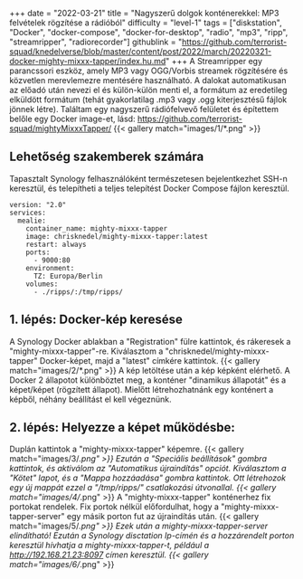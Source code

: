 +++
date = "2022-03-21"
title = "Nagyszerű dolgok konténerekkel: MP3 felvételek rögzítése a rádióból"
difficulty = "level-1"
tags = ["diskstation", "Docker", "docker-compose", "docker-for-desktop", "radio", "mp3", "ripp", "streamripper", "radiorecorder"]
githublink = "https://github.com/terrorist-squad/knedelverse/blob/master/content/post/2022/march/20220321-docker-mighty-mixxx-tapper/index.hu.md"
+++
A Streamripper egy parancssori eszköz, amely MP3 vagy OGG/Vorbis streamek rögzítésére és közvetlen merevlemezre mentésére használható. A dalokat automatikusan az előadó után nevezi el és külön-külön menti el, a formátum az eredetileg elküldött formátum (tehát gyakorlatilag .mp3 vagy .ogg kiterjesztésű fájlok jönnek létre). Találtam egy nagyszerű rádiófelvevő felületet és építettem belőle egy Docker image-et, lásd: https://github.com/terrorist-squad/mightyMixxxTapper/
{{< gallery match="images/1/*.png" >}}

## Lehetőség szakemberek számára
Tapasztalt Synology felhasználóként természetesen bejelentkezhet SSH-n keresztül, és telepítheti a teljes telepítést Docker Compose fájlon keresztül.
```
version: "2.0"
services:
  mealie:
    container_name: mighty-mixxx-tapper
    image: chrisknedel/mighty-mixxx-tapper:latest
    restart: always
    ports:
      - 9000:80
    environment:
      TZ: Europa/Berlin
    volumes:
      - ./ripps/:/tmp/ripps/

```

## 1. lépés: Docker-kép keresése
A Synology Docker ablakban a "Registration" fülre kattintok, és rákeresek a "mighty-mixxx-tapper"-re. Kiválasztom a "chrisknedel/mighty-mixxx-tapper" Docker-képet, majd a "latest" címkére kattintok.
{{< gallery match="images/2/*.png" >}}
A kép letöltése után a kép képként elérhető. A Docker 2 állapotot különböztet meg, a konténer "dinamikus állapotát" és a képet/képet (rögzített állapot). Mielőtt létrehozhatnánk egy konténert a képből, néhány beállítást el kell végeznünk.
## 2. lépés: Helyezze a képet működésbe:
Duplán kattintok a "mighty-mixxx-tapper" képemre.
{{< gallery match="images/3/*.png" >}}
Ezután a "Speciális beállítások" gombra kattintok, és aktiválom az "Automatikus újraindítás" opciót. Kiválasztom a "Kötet" lapot, és a "Mappa hozzáadása" gombra kattintok. Ott létrehozok egy új mappát ezzel a "/tmp/ripps/" csatlakozási útvonallal.
{{< gallery match="images/4/*.png" >}}
A "mighty-mixxx-tapper" konténerhez fix portokat rendelek. Fix portok nélkül előfordulhat, hogy a "mighty-mixxx-tapper-server" egy másik porton fut az újraindítás után.
{{< gallery match="images/5/*.png" >}}
Ezek után a mighty-mixxx-tapper-server elindítható! Ezután a Synology disctation Ip-címén és a hozzárendelt porton keresztül hívhatja a mighty-mixxx-tapper-t, például a http://192.168.21.23:8097 címen keresztül.
{{< gallery match="images/6/*.png" >}}
